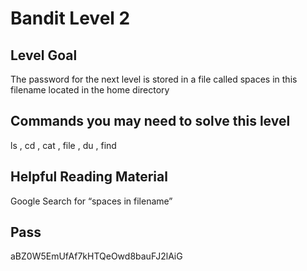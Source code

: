 # Bandit Level 2
## Level Goal
The password for the next level is stored in a file called spaces in this filename located in the home directory

## Commands you may need to solve this level
ls , cd , cat , file , du , find

## Helpful Reading Material
Google Search for “spaces in filename”

## Pass
aBZ0W5EmUfAf7kHTQeOwd8bauFJ2lAiG